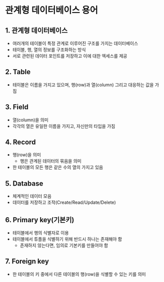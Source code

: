 # 관계형 데이터베이스 용어

## 1. 관계형 데이터베이스
- 여러개의 테이블이 특정 관계로 이루어진 구조를 가지는 데이터베이스
- 테이블, 행, 열의 정보를 구조화하는 방식
- 서로 관련된 데이터 포인트를 저장하고 이에 대한 엑세스를 제공

## 2. Table
- 테이블은 이름을 가지고 있으며, 행(row)과 열(column) 그리고 대응하는 값을 가짐

## 3. Field
- 열(column)을 의미
- 각각의 열은 유일한 이름을 가지고, 자신만의 타입을 가짐

## 4. Record
- 행(row)을 의미
    * 행은 관계된 데이터의 묶음을 의미
- 한 테이블의 모든 행은 같은 수의 열의 가지고 있음

## 5. Database
- 체계적인 데이터 모음
- 데이터를 저장하고 조작(Create/Read/Update/Delete)

## 6. Primary key(기본키)
- 테이블에서 행의 식별자로 이용
- 테이블에서 튜플을 식별하기 위해 반드시 하나는 존재해야 함
    * 존재하지 않는다면, 임의로 기본키를 만들어야 함

## 7. Foreign key
- 한 테이블의 키 중에서 다른 테이블의 행(row)을 식별할 수 있는 키를 의미